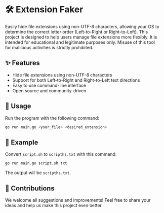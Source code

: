 # 🛠️ Extension Faker

Easily hide file extensions using non-UTF-8 characters, allowing your OS to determine the correct letter order (Left-to-Right or Right-to-Left).
This project is designed to help users manage file extensions more flexibly. It is intended for educational and legitimate purposes only. Misuse of this tool for malicious activities is strictly prohibited.

## ✨ Features

- Hide file extensions using non-UTF-8 characters
- Support for both Left-to-Right and Right-to-Left text directions
- Easy to use command-line interface
- Open source and community-driven


## 🚀 Usage

Run the program with the following command:

```sh
go run main.go <your_file> <desired_extension>
```

## 📄 Example

Convert `script.sh` to `scripths.txt` with this command:

```sh
go run main.go script.sh txt
```

The output will be `scripths.txt`.

## 🤝 Contributions

We welcome all suggestions and improvements! Feel free to share your ideas and help us make this project even better.
